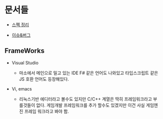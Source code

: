 # 문서들

* [스펙 정리](/Compiler/C%23%20C%2B%2B%20C/SPEC.md)

* [이슈&버그](/Compiler/C%23%20C%2B%2B%20C/ISSUE%26BUG.md)

## FrameWorks

* Visual Studio
  * 마소에서 메인으로 밀고 있는 IDE F# 같은 언어도 나와있고 타입스크립트 같은 JS 호환 언어도 등장해있다.
  
* Vi, emacs
  * 리눅스기반 에디터라고 볼수도 있지만 C/C++ 계열은 딱히 프레임워크라고 부를것들이 없다. 게임개발 프레임워크를 추가 할수도 있겠지만 이건 사실 게임엔진 프레임 워크라고 봐야 함.
